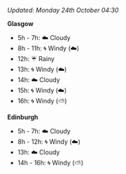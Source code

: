 *Updated: Monday 24th October 04:30*

**Glasgow**

* 5h - 7h: :cloud: Cloudy
* 8h - 11h: :cyclone: Windy (:cloud:)
* 12h: :umbrella: Rainy
* 13h: :cyclone: Windy (:cloud:)
* 14h: :cloud: Cloudy
* 15h: :cyclone: Windy (:cloud:)
* 16h: :cyclone: Windy (:partly_sunny:)

**Edinburgh**

* 5h - 7h: :cloud: Cloudy
* 8h - 12h: :cyclone: Windy (:cloud:)
* 13h: :cloud: Cloudy
* 14h - 16h: :cyclone: Windy (:partly_sunny:)
